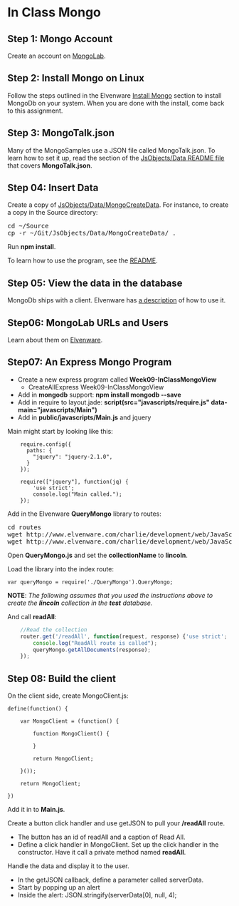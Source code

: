 # In Class Mongo

## Step 1: Mongo Account

Create an account on [MongoLab](https://mongolab.com/).

## Step 2: Install Mongo on Linux

Follow the steps outlined in the Elvenware [Install Mongo][mongoInstall] section to install MongoDb on your system. When you are done with the install, come back to this assignment.

[mongoInstall]: http://www.elvenware.com/charlie/development/database/NoSql/MongoDb.html#install


## Step 3: MongoTalk.json

Many of the MongoSamples use a JSON file called MongoTalk.json. To learn how to set it up, read the section of the [JsObjects/Data README file][1] that covers **MongoTalk.json**.

## Step 04: Insert Data

Create a copy of [JsObjects/Data/MongoCreateData][2]. For instance, to create a copy in the Source directory:

<pre>
cd ~/Source
cp -r ~/Git/JsObjects/Data/MongoCreateData/ .
</pre>

Run **npm install**.

To learn how to use the program, see the [README][3].

## Step 05: View the data in the database

MongoDb ships with a client. Elvenware has [a description][4] of how to use it.

## Step06: MongoLab URLs and Users

Learn about them on [Elvenware][5].

## Step07: An Express Mongo Program

- Create a new express program called **Week09-InClassMongoView**
  - CreateAllExpress Week09-InClassMongoView
- Add in **mongodb** support: **npm install mongodb --save**
- Add in require to layout.jade: **script(src="javascripts/require.js" data-main="javascripts/Main")**
- Add in **public/javascripts/Main.js** and jquery

Main might start by looking like this:

```
    require.config({
      paths: {
        "jquery": "jquery-2.1.0",
      }
    });

    require(["jquery"], function(jq) {
    	'use strict';
    	console.log("Main called.");
    });
```

Add in the Elvenware **QueryMongo** library to routes:

<pre>
cd routes
wget http://www.elvenware.com/charlie/development/web/JavaScript/Scripts/QueryMongo.js
wget http://www.elvenware.com/charlie/development/web/JavaScript/Scripts/LoadConfig.js
</pre>

Open **QueryMongo.js** and set the **collectionName** to **lincoln**.

Load the library into the index route:

    var queryMongo = require('./QueryMongo').QueryMongo;

**NOTE**: _The following assumes that you used the instructions above to create the **lincoln** collection in the **test** database._

And call **readAll**:

```javascript
    //Read the collection
    router.get('/readAll', function(request, response) {'use strict';
    	console.log("ReadAll route is called");
    	queryMongo.getAllDocuments(response);
    });
```

## Step 08: Build the client

On the client side, create MongoClient.js:

    define(function() {

        var MongoClient = (function() {

            function MongoClient() {

            }

            return MongoClient;

        }());

        return MongoClient;

    })

Add it in to **Main.js**.

Create a button click handler and use getJSON to pull your **/readAll**
route.

- The button has an id of readAll and a caption of Read All.
- Define a click handler in MongoClient. Set up the click handler in the
constructor. Have it call a private method named **readAll**.

Handle the data and display it to the user.

- In the getJSON callback, define a parameter called serverData.
- Start by popping up an alert
- Inside the alert: JSON.stringify(serverData[0], null, 4);

[1]: https://github.com/charliecalvert/JsObjects/blob/master/Data/README.md
[2]: https://github.com/charliecalvert/JsObjects/tree/master/Data/MongoCreateData
[3]: https://github.com/charliecalvert/JsObjects/blob/master/Data/MongoCreateData/README.md
[4]: http://www.elvenware.com/charlie/development/database/NoSql/MongoDb.html#sample-session
[5]: http://www.elvenware.com/charlie/development/database/NoSql/MongoDb.html#set-up-a-mongolab-url
